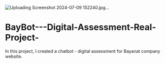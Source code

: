 ![Uploading Screenshot 2024-07-09 152240.jpg…]()

# BayBot---Digital-Assessment-Real-Project-
In this project, I created a chatbot - digital assessment for Bayanat company website.
